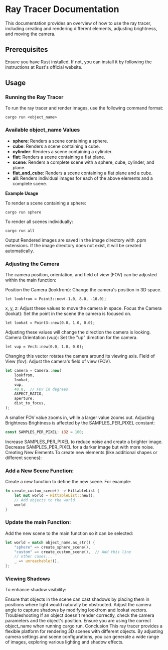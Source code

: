 # Ray Tracer Documentation

This documentation provides an overview of how to use the ray tracer, including creating and rendering different elements, adjusting brightness, and moving the camera.

## Prerequisites
Ensure you have Rust installed. If not, you can install it by following the instructions at Rust's official website.

## Usage
### Running the Ray Tracer
To run the ray tracer and render images, use the following command format:


```
cargo run <object_name>
```
### Available object_name Values
- **sphere**: Renders a scene containing a sphere.
- **cube**: Renders a scene containing a cube.
- **cylinder**: Renders a scene containing a cylinder.
- **flat**: Renders a scene containing a flat plane.
- **scene**: Renders a complete scene with a sphere, cube, cylinder, and plane.
- **flat_and_cube**: Renders a scene containing a flat plane and a cube.
- **all**: Renders individual images for each of the above elements and a complete scene.

**Example Usage**

To render a scene containing a sphere:

```
cargo run sphere
```
To render all scenes individually:


```
cargo run all
```
Output
Rendered images are saved in the image directory with .ppm extensions. If the image directory does not exist, it will be created automatically.

### Adjusting the Camera
The camera position, orientation, and field of view (FOV) can be adjusted within the main function:

Position the Camera (lookfrom): Change the camera's position in 3D space.

```
let lookfrom = Point3::new(-1.0, 8.0, -10.0);
```
x, y, z: Adjust these values to move the camera in space.
Focus the Camera (lookat): Set the point in the scene the camera is focused on.

```
let lookat = Point3::new(0.0, 1.0, 0.0);
```
Adjusting these values will change the direction the camera is looking.
Camera Orientation (vup): Set the "up" direction for the camera.

```
let vup = Vec3::new(0.0, 1.0, 0.0);
```
Changing this vector rotates the camera around its viewing axis.
Field of View (fov): Adjust the camera's field of view (FOV).

```javascript
let camera = Camera::new(
    lookfrom,
    lookat,
    vup,
    40.0,  // FOV in degrees
    ASPECT_RATIO,
    aperture,
    dist_to_focus,
);
```
A smaller FOV value zooms in, while a larger value zooms out.
Adjusting Brightness
Brightness is affected by the SAMPLES_PER_PIXEL constant:


```rust
const SAMPLES_PER_PIXEL: i32 = 100;
```
Increase SAMPLES_PER_PIXEL to reduce noise and create a brighter image.
Decrease SAMPLES_PER_PIXEL for a darker image but with more noise.
Creating New Elements
To create new elements (like additional shapes or different scenes):

### Add a New Scene Function:
Create a new function to define the new scene. For example:


``` rust
fn create_custom_scene() -> HittableList {
    let mut world = HittableList::new();
    // Add objects to the world
    world
}
```

### Update the main Function:
Add the new scene to the main function so it can be selected:


``` rust
let world = match object_name.as_str() {
    "sphere" => create_sphere_scene(),
    "custom" => create_custom_scene(),  // Add this line
    // other cases...
    _ => unreachable!(),
};
```


### Viewing Shadows
To enhance shadow visibility:

Ensure that objects in the scene can cast shadows by placing them in positions where light would naturally be obstructed.
Adjust the camera angle to capture shadows by modifying lookfrom and lookat vectors.
Troubleshooting
If an object doesn't render correctly, check the camera parameters and the object's position.
Ensure you are using the correct object_name when running cargo run.
Conclusion
This ray tracer provides a flexible platform for rendering 3D scenes with different objects. By adjusting camera settings and scene configurations, you can generate a wide range of images, exploring various lighting and shadow effects.